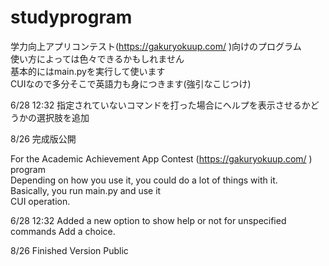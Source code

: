 # studyprogram
学力向上アプリコンテスト(https://gakuryokuup.com/ )向けのプログラム  
使い方によっては色々できるかもしれません  
基本的にはmain.pyを実行して使います  
CUIなので多分そこで英語力も身につきます(強引なこじつけ) 

6/28 12:32 指定されていないコマンドを打った場合にヘルプを表示させるかどうかの選択肢を追加  

8/26 完成版公開

For the Academic Achievement App Contest (https://gakuryokuup.com/ ) program  
Depending on how you use it, you could do a lot of things with it.  
Basically, you run main.py and use it  
CUI operation.  

6/28 12:32 Added a new option to show help or not for unspecified commands Add a choice.  

8/26 Finished Version Public
